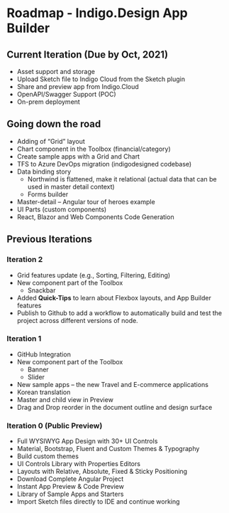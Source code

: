 # Roadmap - Indigo.Design App Builder
## Current Iteration (Due by Oct, 2021)
- Asset support and storage
- Upload Sketch file to Indigo Cloud from the Sketch plugin
- Share and preview app from Indigo.Cloud
- OpenAPI/Swagger Support (POC)
- On-prem deployment

## Going down the road
- Adding of “Grid” layout
- Chart component in the Toolbox (financial/category)
- Create sample apps with a Grid and Chart
- TFS to Azure DevOps migration (indigodesigned codebase)
- Data binding story
    - Northwind is flattened, make it relational (actual data that can be used in master detail context)
    - Forms builder
- Master-detail – Angular tour of heroes example
- UI Parts (custom components)
- React, Blazor and Web Components Code Generation

## Previous Iterations
### Iteration 2
- Grid features update (e.g., Sorting, Filtering, Editing)
- New component part of the Toolbox
    - Snackbar
- Added **Quick-Tips** to learn about Flexbox layouts, and App Builder features
- Publish to Github to add a workflow to automatically build and test the project across different versions of node.

### Iteration 1
- GitHub Integration
- New component part of the Toolbox
    - Banner
    - Slider
- New sample apps – the new Travel and E-commerce applications 
- Korean translation
- Master and child view in Preview
- Drag and Drop reorder in the document outline and design surface

### Iteration 0 (Public Preview)
- Full WYSIWYG App Design with 30+ UI Controls
- Material, Bootstrap, Fluent and Custom Themes & Typography
- Build custom themes
- UI Controls Library with Properties Editors
- Layouts with Relative, Absolute, Fixed & Sticky Positioning
- Download Complete Angular Project
- Instant App Preview & Code Preview
- Library of Sample Apps and Starters
- Import Sketch files directly to IDE and continue working 